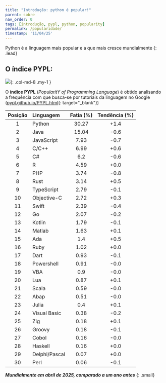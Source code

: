 ```yaml
---
title: "Introdução: python é popular!"
parent: sobre
nav_order: 0
tags: [introdução, pypl, python, popularity]
permalink: /popularidade/
timestamp: '11/04/25'
---
```


Python é a linguagem mais popular e a que mais cresce mundialmente
{: .lead}

## O índice PYPL:

![]({{site.baseurl}}/assets/images/pypl.png){: .col-md-8 .my-1 }

O **índice PYPL** (*PopularitY of Programming Language*) é obtido analisando a frequência com que busca-se por tutoriais da linguagem no Google ([pypl.github.io/PYPL.html](http://pypl.github.io/PYPL.html){: target="\_blank"})

| Posição	| Linguagem |	Fatia (%)	| Tendência (%) |
|:-------:|:--------- |:-----:|:---------:|
| 1 | Python |          30.27  | +1.4  |
| 2 | Java |          15.04  | -0.6  |
| 3 | JavaScript |          7.93  | -0.7  |
| 4 | C/C++ |          6.99  | +0.6  |
| 5 | C# |          6.2  | -0.6  |
| 6 | R |          4.59  | +0.0  |
| 7 | PHP |          3.74  | -0.8  |
| 8 | Rust |          3.14  | +0.5  |
| 9 | TypeScript |          2.79  | -0.1  |
| 10 | Objective-C |          2.72  | +0.3  |
| 11 | Swift |          2.39  | -0.4  |
| 12 | Go |          2.07  | -0.2  |
| 13 | Kotlin |          1.79  | -0.1  |
| 14 | Matlab |          1.63  | +0.1  |
| 15 | Ada |          1.4  | +0.5  |
| 16 | Ruby |          1.02  | +0.0  |
| 17 | Dart |          0.93  | -0.1  |
| 18 | Powershell |          0.91  | -0.0  |
| 19 | VBA |          0.9  | -0.0  |
| 20 | Lua |          0.87  | +0.1  |
| 21 | Scala |          0.59  | -0.0  |
| 22 | Abap |          0.51  | -0.0  |
| 23 | Julia |          0.4  | +0.1  |
| 24 | Visual Basic |          0.38  | -0.2  |
| 25 | Zig |          0.18  | +0.1  |
| 26 | Groovy |          0.18  | -0.1  |
| 27 | Cobol |          0.16  | -0.0  |
| 28 | Haskell |          0.16  | +0.0  |
| 29 | Delphi/Pascal |          0.07  | +0.0  |
| 30 | Perl |          0.06  | -0.1  |

***Mundialmente em abril de 2025, comparado a um ano antes***
{: .small}
